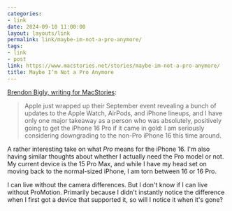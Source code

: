 ```yaml
---
categories:
- link
date: 2024-09-10 11:00:00
layout: layouts/link
permalink: link/maybe-im-not-a-pro-anymore/
tags:
- link
- post 
link: https://www.macstories.net/stories/maybe-im-not-a-pro-anymore/
title: Maybe I’m Not a Pro Anymore
---
```


[Brendon Bigly, writing for MacStories](https://www.macstories.net/stories/maybe-im-not-a-pro-anymore/):

> Apple just wrapped up their September event revealing a bunch of updates to the Apple Watch, AirPods, and iPhone lineups, and I have only one major takeaway as a person who was absolutely, positively going to get the iPhone 16 Pro if it came in gold: I am seriously considering downgrading to the non-Pro iPhone 16 this time around. 

A rather interesting take on what *Pro* means for the iPhone 16. I'm also having similar thoughts about whether I actually need the Pro model or not. My current device is the 15 Pro Max, and while I have my head set on moving back to the normal-sized iPhone, I am torn between 16 or 16 Pro.

I can live without the camera differences. But I don't know if I can live without ProMotion. Primarily because I didn't instantly notice the difference when I first got a device that supported it, so will I notice it when it's gone?